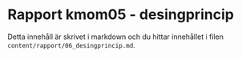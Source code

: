 ---
---
Rapport kmom05 - desingprincip
=========================

Detta innehåll är skrivet i markdown och du hittar innehållet i filen `content/rapport/06_desingprincip.md`.

